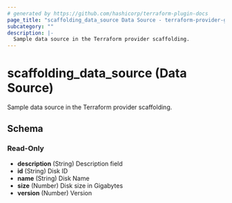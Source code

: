 ```yaml
---
# generated by https://github.com/hashicorp/terraform-plugin-docs
page_title: "scaffolding_data_source Data Source - terraform-provider-grid"
subcategory: ""
description: |-
  Sample data source in the Terraform provider scaffolding.
---
```


# scaffolding_data_source (Data Source)

Sample data source in the Terraform provider scaffolding.



<!-- schema generated by tfplugindocs -->
## Schema

### Read-Only

- **description** (String) Description field
- **id** (String) Disk ID
- **name** (String) Disk Name
- **size** (Number) Disk size in Gigabytes
- **version** (Number) Version


